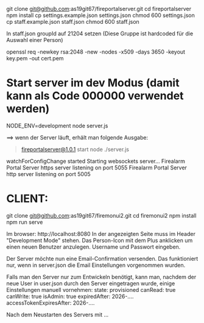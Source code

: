 git clone git@github.com:as19git67/fireportalserver.git
cd fireportalserver
npm install
cp settings.example.json settings.json
chmod 600 settings.json
cp staff.example.json staff.json
chmod 600 staff.json

In staff.json groupId auf 21204 setzen (Diese Gruppe ist hardcoded für die Auswahl einer Person)

openssl req -newkey rsa:2048 -new -nodes -x509 -days 3650 -keyout key.pem -out cert.pem

# Start server im dev Modus (damit kann als Code 000000 verwendet werden)
NODE_ENV=development node server.js


==> wenn der Server läuft, erhält man folgende Ausgabe:

> fireportalserver@1.0.1 start
> node ./server.js

watchForConfigChange started
Starting websockets server...
Firealarm Portal Server https server listening on port 5055
Firealarm Portal Server http server listening on port 5005


CLIENT:
=======

git clone git@github.com:as19git67/firemonui2.git
cd firemonui2
npm install
npm run serve

Im browser: http://localhost:8080
In der angezeigten Seite muss im Header "Development Mode" stehen.
Das Person-Icon mit dem Plus anklicken um einen neuen Benutzer anzulegen. Username und Passwort eingeben.

Der Server möchte nun eine Email-Confirmation versenden. Das funktioniert nur, wenn in server.json die Email Einstellungen vorgenommen wurden.

Falls man den Server nur zum Entwickeln benötigt, kann man, nachdem der neue User in user.json durch den Server eingetragen wurde, einige
Einstellungen manuell vornehmen:
state: provisioned
canRead: true
canWrite: true
isAdmin: true
expiredAfter: 2026-....
accessTokenExpiresAfter: 2026-....

Nach dem Neustarten des Servers mit ...
